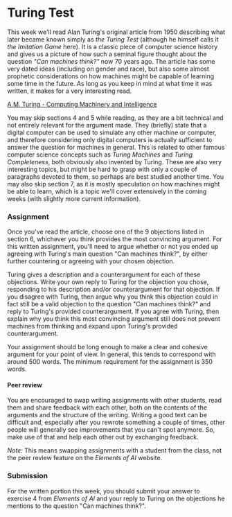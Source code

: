 
# Turing Test

This week we'll read Alan Turing's original article from 1950 describing what
later became known simply as *the Turing Test* (although he himself calls it
*the Imitation Game* here). It is a classic piece of computer science history
and gives us a picture of how such a seminal figure thought about the question
*"Can machines think?"* now 70 years ago. The article has some very dated ideas
(including on gender and race), but also some almost prophetic considerations
on how machines might be capable of learning some time in the future. As long
as you keep in mind at what time it was written, it makes for a very
interesting read.

[A.M. Turing - Computing Machinery and Intelligence](turing_test.pdf)

You may skip sections 4 and 5 while reading, as they are a bit technical and
not entirely relevant for the argument made. They (briefly) state that a
digital computer can be used to simulate any other machine or computer, and
therefore considering only digital computers is actually sufficient to answer
the question for machines in general. This is related to other famous computer
science concepts such as *Turing Machines* and *Turing Completeness*, both
obviously also invented by Turing. These are also very interesting topics, but
might be hard to grasp with only a couple of paragraphs devoted to them, so
perhaps are best studied another time. You may also skip section 7, as it is
mostly speculation on how machines might be able to learn, which is a topic
we'll cover extensively in the coming weeks (with slightly more current
information).

### Assignment

Once you've read the article, choose one of the 9 objections listed in section
6, whichever you think provides the most convincing argument. For this written
assignment, you'll need to argue whether or not you ended up agreeing with
Turing's main question "Can machines think?", by either further countering or
agreeing with your chosen objection.

Turing gives a description and a counterargument for each of these objections.
Write your own reply to Turing for the objection you chose, responding to his
description and/or counterargument for that objection. If you disagree with
Turing, then argue why you think this objection could in fact still be a valid
objection to the question "Can machines think?" and reply to Turing's provided
counterargument. If you agree with Turing, then explain why you think this most
convincing argument still does not prevent machines from thinking and expand
upon Turing's provided counterargument.

Your assignment should be long enough to make a clear and cohesive argument for
your point of view. In general, this tends to correspond with around 500 words.
The minimum requirement for the assignment is 350 words.

#### Peer review

You are encouraged to swap writing assignments with other students, read them
and share feedback with each other, both on the contents of the arguments and
the structure of the writing. Writing a good text can be difficult and,
especially after you rewrote something a couple of times, other people will
generally see improvements that you can't spot anymore. So, make use of that
and help each other out by exchanging feedback.

*Note:* This means swapping assignments with a student from the class, not
the peer review feature on the *Elements of AI* website.

### Submission

For the written portion this week, you should submit your answer to exercise 4
from *Elements of AI* and your reply to Turing on the objections he mentions
to the question "Can machines think?".
